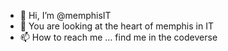 - 👋 Hi, I’m @memphisIT
- 👀 You are looking at the heart of memphis in IT
- 📫 How to reach me ... find me in the codeverse

<!---
memphisIT/memphisIT is a ✨ special ✨ repository because its `README.md` (this file) appears on your GitHub profile.
You can click the Preview link to take a look at your changes.
--->
